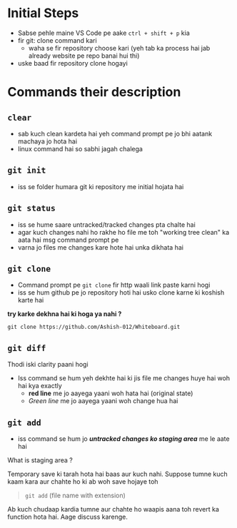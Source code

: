 # Initial Steps
- Sabse pehle maine VS Code pe aake `ctrl + shift + p` kia
- fir git: clone command kari 
    - waha se fir repository choose kari (yeh tab ka process hai jab already website pe repo banai hui thi)
- uske baad fir repository clone hogayi 
# Commands their description
## `clear`
- sab kuch clean kardeta hai yeh command prompt pe jo bhi aatank machaya jo hota hai
- linux command hai so sabhi jagah chalega

## `git init` 
- iss se folder humara git ki repository me initial hojata hai

## `git status` 
- iss se hume saare untracked/tracked changes pta chalte hai 
- agar kuch changes nahi ho rakhe ho file me toh "working tree clean" ka aata hai msg command prompt pe
- varna jo files me changes kare hote hai unka dikhata hai

## `git clone`
- Command prompt pe `git clone` fir http waali link paste karni hogi 
- iss se hum github pe jo repository hoti hai usko clone karne ki koshish karte hai 

**try karke dekhna hai ki hoga ya nahi ?** 

```git
git clone https://github.com/Ashish-012/Whiteboard.git
```

## `git diff`
Thodi iski clarity paani hogi 

- Iss command se hum yeh dekhte hai ki jis file me changes huye hai woh hai kya exactly
    - **red line** me jo aayega yaani woh hata hai (original state)
    - _Green line_ me jo aayega yaani woh change hua hai

## `git add`
- iss command se hum jo _**untracked changes ko staging area**_ me le aate hai 

What is staging area ?

Temporary save ki tarah hota hai baas aur kuch nahi. Suppose tumne kuch kaam kara aur chahte ho ki ab woh save hojaye toh 

> `git add` (file name with extension)

Ab kuch chudaap kardia tumne aur chahte ho waapis aana toh revert ka function hota hai. Aage discuss karenge.

